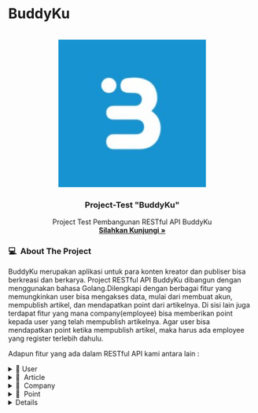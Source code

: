 # BuddyKu
<div id="top"></div>
<!-- PROJECT LOGO -->
<br/>
<div align="center">
<a href="https://github.com/test-mnc/Task2-buddyku">
    <img src="documentation/image/buddyku.jpg" alt="Logo" width="300">
  </a>
  <h3 align="center">Project-Test "BuddyKu" </h3>

  <p align="center">
    Project Test Pembangunan RESTful API BuddyKu
    <br />
    <a href="https://github.com/test-mnc/Task2-buddyku"><strong>Silahkan Kunjungi »</strong></a>
    <br />
  </p>
</div>

<!-- ABOUT THE PROJECT -->
### 💻 &nbsp;About The Project

BuddyKu merupakan aplikasi untuk para konten kreator dan publiser bisa berkreasi dan berkarya. Project RESTful API BuddyKu dibangun dengan menggunakan bahasa Golang.Dilengkapi dengan berbagai fitur yang memungkinkan user bisa mengakses data, mulai dari membuat akun, mempublish artikel, dan mendapatkan point dari artikelnya. Di sisi lain juga terdapat fitur yang mana company(employee) bisa memberikan point kepada user yang telah mempublish artikelnya. Agar user bisa mendapatkan point ketika mempublish artikel, maka harus ada employee yang register terlebih dahulu. 

Adapun fitur yang ada dalam RESTful API kami antara lain :
<div>
      <details>
<summary>🙎 User</summary>
  
  <!---
  | Command | Description |
| --- | --- |
  --->
  
 User dapat membuat akun dan login, agar mendapat legalitas untuk mengakses berbagai fitur lain di aplikasi ini. 
 Terdapat juga fitur lihat profile yang mana user bisa melihat detail profilenya.
 
<div>
  
| Feature User | Endpoint | Param | JWT Token | Fungsi |
| --- | --- | --- | --- | --- |
| POST | /users  | - | NO | Melakukan proses registrasi user |
| POST | /login | - | NO | Melakukan proses login user |
| GET | /users | - | YES | Mendapatkan informasi akun user yang sedang login |

</details>

<details>
<summary>📄 &nbsp;Article</summary>
  
  <!---
  | Command | Description |
| --- | --- |
  --->
Article merupakan fitur dimana user dapat mempublish artikel yang telah dibuatnya agar user yang lain bisa membaca dan mendapatkan informasi dari artikel tersebut.

| Feature Article | Endpoint | Param | JWT Token | Fungsi |
| --- | --- | --- | --- | --- |
| POST | /articles | - | YES | Mempublish artikel yang telah dibuat dan mendapatkan reward(point) |
| GET | /articles | - | NO | Menampilkan daftar artikel yang ada di platform ini |
| GET | /articles/:idArticle | idArticle | NO | Menampilkan satu artikel berdasarkan id Artikelnya  |

</details>

<details>
<summary>🏢 &nbsp;Company</summary>
  
  <!---
  | Command | Description |
| --- | --- |
  --->
Company merupakan fitur dimana employee dapat memanage user diantaranya melihat daftar user yang telah registrasi dan memberikan reward(point) kepada user yang telah mempublish artikel. Pada fitur ini employee harus registrasi terlebih dahulu dan login agar bisa mengakses fitur yang lain.

| Feature Negotiation | Endpoint | Param | JWT Token | Fungsi |
| --- | --- | --- | --- | --- |
| POST | /company | - | NO | Registari untuk employee |
| POST | /company/login | - | NO | Login untuk employee, setelah registrasi |
| GET | /company/users | - | YES | Menampilkan daftar user yang telah registrasi di platform ini |
| POST | /company/points | - | YES | Memberikan reward berupa nilai / poin kepada user berdasarkan artikelnya |

</details>

<details>
<summary>💎 &nbsp;Point</summary>
  
  <!---
  | Command | Description |
| --- | --- |
  --->
Point merupakan fitur dimana user dan employee bisa melihat point yang diperoleh user berdasarkan artikelnya.

| Feature Contractor | Endpoint | Param | JWT Token | Fungsi |
| --- | --- | --- | --- | --- |
| GET | /points/:idArticle | idArticle | YES | Menampilkan point per 1 artikel|
| GET | /points/users/:idUser| idUser | YES | Menampilkan total point yang didapatkan oleh masing-masing user |

</details>

<details>

### Swagger
<a href="https://app.swaggerhub.com/apis-docs/faizalsundara/Test-BuddyKu/1.0.0" target=”_blank”><strong> Link »</strong></a>

<!-- IMAGES -->
### 🖼&nbsp;Images

<details>
<summary>📈&nbsp;ERD</summary>
<img src="documentation/ERD/ERD.BuddyKu.drawio.png">
</details>

<!-- CONTACT -->
### Contact

[![GitHub Faizal](https://img.shields.io/badge/-Faizal-white?style=flat&logo=github&logoColor=black)](https://github.com/faizalsundara)

<p align="center">:copyright: 2022 | Faizal</p>
</h3>
